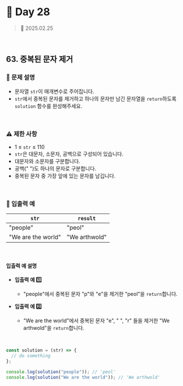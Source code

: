 # 🌻 Day 28

> 📅 2025.02.25

<br>

## 63. 중복된 문자 제거

### 📍 문제 설명

- 문자열 `str`이 매개변수로 주어집니다.
- `str`에서 중복된 문자를 제거하고 하나의 문자만 남긴 문자열을 `return`하도록 `solution` 함수를 완성해주세요.

<br>

### ⚠️ 제한 사항

- 1 ≤ `str` ≤ 110
- `str`은 대문자, 소문자, 공백으로 구성되어 있습니다.
- 대문자와 소문자를 구분합니다.
- 공백(" ")도 하나의 문자로 구분합니다.
- 중복된 문자 중 가장 앞에 있는 문자를 남깁니다.

<br>

### 👀 입출력 예

| `str`              | `result`      |
| ------------------ | ------------- |
| "people"           | "peol"        |
| "We are the world" | "We arthwold" |

<br>

#### 입출력 예 설명

- **입출력 예 1️⃣**

  - "people"에서 중복된 문자 "p"와 "e"을 제거한 "peol"을 `return`합니다.

- **입출력 예 2️⃣**

  - "We are the world"에서 중복된 문자 "e", " ", "r" 들을 제거한 "We arthwold"을 `return`합니다.

<br>

```javascript
const solution = (str) => {
  // do something
};

console.log(solution("people")); // 'peol'
console.log(solution("We are the world")); // 'We arthwold'
```
